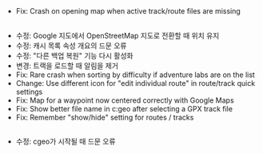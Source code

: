 ##

- Fix: Crash on opening map when active track/route files are missing

##

- 수정: Google 지도에서 OpenStreetMap 지도로 전환할 때 위치 유지
- 수정: 캐시 목록 속성 개요의 드문 오류
- 수정: "다른 백업 복원" 기능 다시 활성화
- 변경: 트랙을 로드할 때 알림을 제거
- Fix: Rare crash when sorting by difficulty if adventure labs are on the list
- Change: Use different icon for "edit individual route" in route/track quick settings
- Fix: Map for a waypoint now centered correctly with Google Maps
- Fix: Show better file name in c:geo after selecting a GPX track file
- Fix: Remember "show/hide" setting for routes / tracks

##

- 수정: cgeo가 시작될 때 드문 오류
